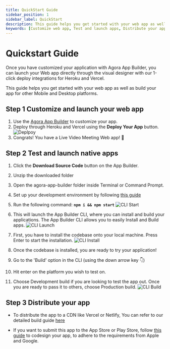 ```yaml
---
title: QuickStart Guide
sidebar_position: 1
sidebar_label: QuickStart
description: This guide helps you get started with your web app as well as build your app for other Mobile and Desktop platforms.
keywords: [Customize web app, Test and launch apps, Distribute your app]
---
```


# Quickstart Guide

Once you have customized your application with Agora App Builder, you can launch your Web app directly through the visual designer with our 1-click deploy integrations for Heroku and Vercel.

This guide helps you get started with your web app as well as build your app for other Mobile and Desktop platforms.

## Step 1 Customize and launch your web app

1.  Use the [Agora App Builder](https://appbuilder.agora.io/) to customize your app.
2.  Deploy through Heroku and Vercel using the **Deploy Your App** button.
    <image alt="Deplpoy" lightImageSrc="guides/DeploySuccess.png" darkImageSrc="guides/DeploySuccess.png" />
3.  Congrats! You have a Live Video Meeting Web app! 🎉

## Step 2 Test and launch native apps

1.  Click the **Download Source Code** button on the App Builder.
2.  Unzip the downloaded folder
3.  Open the agora-app-builder folder inside Terminal or Command Prompt.
4.  Set up your development environment by following [this guide](/turn-key/guides/Frontend/Environment-setup)
5.  Run the following command: **`npm i && npm start`**
    <image alt="CLI Start"  lightImageSrc="guides/CLIStart.png" darkImageSrc="guides/CLIStart.png" />
6.  This will launch the App Builder CLI, where you can install and build your applications. The App Builder CLI allows you to easily Install and Build apps.
    <image alt="CLI Launch" className="center-img"  lightImageSrc="guides/CLILaunched.png" darkImageSrc="guides/CLILaunched.png" />
7.  First, you have to install the codebase onto your local machine. Press Enter to start the installation.
    <image alt="CLI Install"  className="center-img"  lightImageSrc="guides/CLIInstall.png" darkImageSrc="guides/CLIInstall.png" />

8.  Once the codebase is installed, you are ready to try your application!
9.  Go to the 'Build' option in the CLI (using the down arrow key 👇)
10. Hit enter on the platform you wish to test on.
11. Choose Development build if you are looking to test the app out. Once you are ready to pass it to others, choose Production build.
    <image alt="CLI Build" className="center-img" lightImageSrc="guides/CLIBuild.png" darkImageSrc="guides/CLIBuild.png" />

## Step 3 Distribute your app

- To distribute the app to a CDN like Vercel or Netlify, You can refer to our detailed build guide [here](/turn-key/guides/Frontend/Build-guide)

- If you want to submit this app to the App Store or Play Store, follow [this guide](/turn-key/guides/Frontend/Code-Signing-guide) to codesign your app, to adhere to the requirements from Apple and Google.
